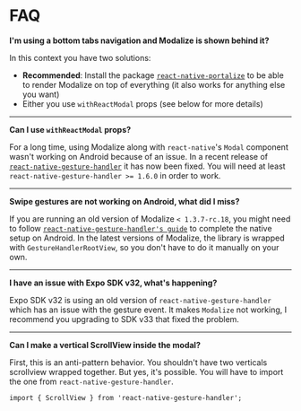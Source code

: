 # FAQ

**I'm using a bottom tabs navigation and Modalize is shown behind it?**

In this context you have two solutions:

- **Recommended**: Install the package [`react-native-portalize`](https://github.com/jeremybarbet/react-native-portalize) to be able to render Modalize on top of everything (it also works for anything else you want)
- Either you use `withReactModal` props (see below for more details)

---

**Can I use `withReactModal` props?**

For a long time, using Modalize along with `react-native`'s `Modal` component wasn't working on Android because of an issue. In a recent release of [`react-native-gesture-handler`](https://github.com/software-mansion/react-native-gesture-handler/pull/937) it has now been fixed. You will need at least `react-native-gesture-handler >= 1.6.0` in order to work.

---

**Swipe gestures are not working on Android, what did I miss?**

If you are running an old version of Modalize `< 1.3.7-rc.18`, you might need to follow [`react-native-gesture-handler's guide`](https://software-mansion.github.io/react-native-gesture-handler/docs/getting-started.html) to complete the native setup on Android. In the latest versions of Modalize, the library is wrapped with `GestureHandlerRootView`, so you don't have to do it manually on your own.

---

**I have an issue with Expo SDK v32, what's happening?**

Expo SDK v32 is using an old version of `react-native-gesture-handler` which has an issue with the gesture event. It makes `Modalize` not working, I recommend you upgrading to SDK v33 that fixed the problem.

---

**Can I make a vertical ScrollView inside the modal?**

First, this is an anti-pattern behavior. You shouldn't have two verticals scrollview wrapped together. But yes, it's possible. You will have to import the one from `react-native-gesture-handler`.

```tsx
import { ScrollView } from 'react-native-gesture-handler';
```
